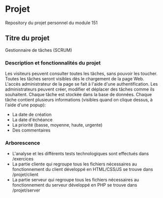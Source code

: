 # Projet
Repository du projet personnel du module 151

## Titre du projet
Gestionnaire de tâches (SCRUM)

### Description et fonctionnalités du projet
Les visiteurs peuvent consulter toutes les tâches, sans pouvoir les toucher.
Toutes les tâches seront visibles dès le chargement de la page Web.
L'accès administrateur de la page se fait à l'aide d'une authentification.
Les administrateurs peuvent créer, modifier et déplacer des tâches comme ils souhaitent.
Chaque tâche est stockée dans la base de données.
Chaque tâche contient plusieurs informations (visibles quand on clique dessus, à l'aide d'une popup):
 - La date de création
 - La date d'échéance
 - La priorité (basse, moyenne, haute, urgente)
 - Des commentaires

### Arborescence
- L'analyse et les différents tests technologiques sont effectués dans /exercices
- La partie cliente qui regroupe tous les fichiers nécessaires au fonctionnement du client développé en HTML/CSS/JS se trouve dans /projet/client </br>
- La partie serveur qui regroupe tous les fichiers nécessaires au fonctionnement du serveur développé en PHP se trouve dans /projet/server

